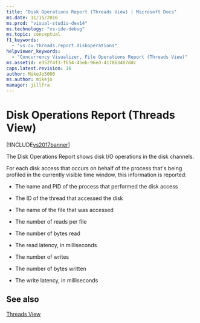 ```yaml
---
title: "Disk Operations Report (Threads View) | Microsoft Docs"
ms.date: 11/15/2016
ms.prod: "visual-studio-dev14"
ms.technology: "vs-ide-debug"
ms.topic: conceptual
f1_keywords: 
  - "vs.cv.threads.report.diskoperations"
helpviewer_keywords: 
  - "Concurrency Visualizer, File Operations Report (Threads View)"
ms.assetid: e352f4f3-f654-45eb-96ed-417863487ddc
caps.latest.revision: 16
author: MikeJo5000
ms.author: mikejo
manager: jillfra
---
```

# Disk Operations Report (Threads View)
[!INCLUDE[vs2017banner](../includes/vs2017banner.md)]

The Disk Operations Report shows disk I/O operations in the disk channels.  
  
 For each disk access that occurs on behalf of the process that's being profiled in the currently visible time window, this information is reported:  
  
- The name and PID of the process that performed the disk access  
  
- The ID of the thread that accessed the disk  
  
- The name of the file that was accessed  
  
- The number of reads per file  
  
- The number of bytes read  
  
- The read latency, in milliseconds  
  
- The number of writes  
  
- The number of bytes written  
  
- The write latency, in milliseconds  
  
## See also  
 [Threads View](../profiling/threads-view-parallel-performance.md)
